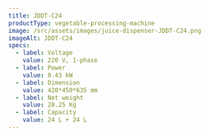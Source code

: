 ```yaml
---
title: JDDT-C24
productType: vegetable-processing-machine
image: /src/assets/images/juice-dispenser-JDDT-C24.png
imageAlt: JDDT-C24
specs:
  - label: Voltage
    value: 220 V, 1-phase
  - label: Power
    value: 0.43 kW
  - label: Dimension
    value: 420*450*635 mm
  - label: Net weight
    value: 28.25 Kg
  - label: Capacity
    value: 24 L + 24 L
---
```

